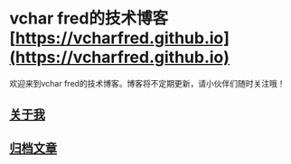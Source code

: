 # vchar fred的技术博客 [https://vcharfred.github.io](https://vcharfred.github.io)
欢迎来到vchar fred的技术博客。博客将不定期更新，请小伙伴们随时关注哦！


## [关于我](https://vcharfred.github.io)


## [归档文章](https://vcharfred.github.io/categories/)

